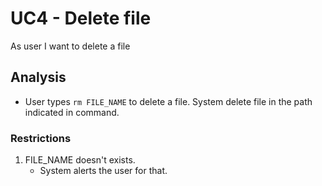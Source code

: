 # UC4 - Delete file

As user I want to delete a file

## Analysis

- User types `rm FILE_NAME` to delete a file. System delete file in the path indicated in command.

### Restrictions

1. FILE_NAME doesn't exists.
    - System alerts the user for that.